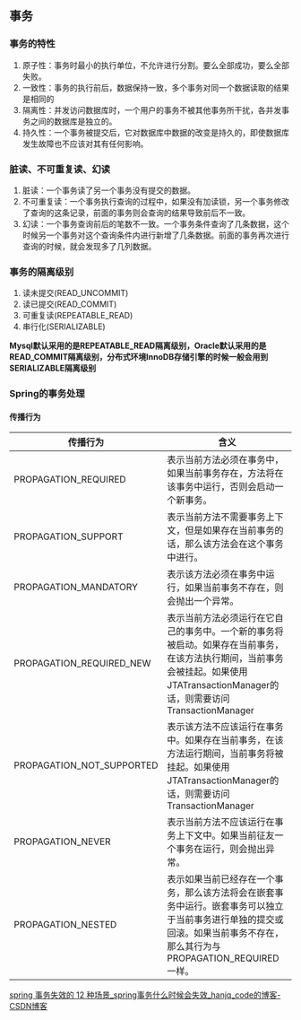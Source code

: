 ## 事务

### 事务的特性

1. 原子性：事务时最小的执行单位，不允许进行分割。要么全部成功，要么全部失败。
2. 一致性：事务的执行前后，数据保持一致，多个事务对同一个数据读取的结果是相同的
3. 隔离性：并发访问数据库时，一个用户的事务不被其他事务所干扰，各并发事务之间的数据库是独立的。
4. 持久性：一个事务被提交后，它对数据库中数据的改变是持久的，即使数据库发生故障也不应该对其有任何影响。

### 脏读、不可重复读、幻读

1. 脏读：一个事务读了另一个事务没有提交的数据。
2. 不可重复读：一个事务执行查询的过程中，如果没有加读锁，另一个事务修改了查询的这条记录，前面的事务则会查询的结果导致前后不一致。
3. 幻读：一个事务查询前后的笔数不一致。一个事务条件查询了几条数据，这个时候另一个事务对这个查询条件内进行新增了几条数据。前面的事务再次进行查询的时候，就会发现多了几列数据。

### 事务的隔离级别

1. 读未提交(READ_UNCOMMIT)
2. 读已提交(READ_COMMIT)
3. 可重复读(REPEATABLE_READ)
4. 串行化(SERIALIZABLE)

**Mysql默认采用的是REPEATABLE_READ隔离级别，Oracle默认采用的是READ_COMMIT隔离级别，分布式环境InnoDB存储引擎的时候一般会用到SERIALIZABLE隔离级别**

### Spring的事务处理

#### 传播行为

| 传播行为                      | 含义                                                                                                           |
| ------------------------- | ------------------------------------------------------------------------------------------------------------ |
| PROPAGATION_REQUIRED      | 表示当前方法必须在事务中，如果当前事务存在，方法将在该事务中运行，否则会启动一个新事务。                                                                 |
| PROPAGATION_SUPPORT       | 表示当前方法不需要事务上下文，但是如果存在当前事务的话，那么该方法会在这个事务中进行。                                                                  |
| PROPAGATION_MANDATORY     | 表示该方法必须在事务中运行，如果当前事务不存在，则会抛出一个异常。                                                                            |
| PROPAGATION_REQUIRED_NEW  | 表示当前方法必须运行在它自己的事务中。一个新的事务将被启动。如果存在当前事务，在该方法执行期间，当前事务会被挂起。如果使用JTATransactionManager的话，则需要访问TransactionManager |
| PROPAGATION_NOT_SUPPORTED | 表示该方法不应该运行在事务中。如果存在当前事务，在该方法运行期间，当前事务将被挂起。如果使用JTATransactionManager的话，则需要访问TransactionManager                |
| PROPAGATION_NEVER         | 表示当前方法不应该运行在事务上下文中。如果当前征友一个事务在运行，则会抛出异常。                                                                     |
| PROPAGATION_NESTED        | 表示如果当前已经存在一个事务，那么该方法将会在嵌套事务中运行。嵌套事务可以独立于当前事务进行单独的提交或回滚。如果当前事务不存在，那么其行为与PROPAGATION_REQUIRED一样。               |

[spring 事务失效的 12 种场景_spring事务什么时候会失效_hanjq_code的博客-CSDN博客](https://blog.csdn.net/hanjiaqian/article/details/120501741)

